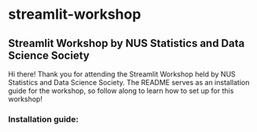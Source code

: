 # streamlit-workshop

## Streamlit Workshop by NUS Statistics and Data Science Society 

Hi there! Thank you for attending the Streamlit Workshop held by NUS Statistics and Data Science Society. The README serves as an installation guide for the workshop, so follow along to learn how to set up for this workshop! 

### Installation guide: